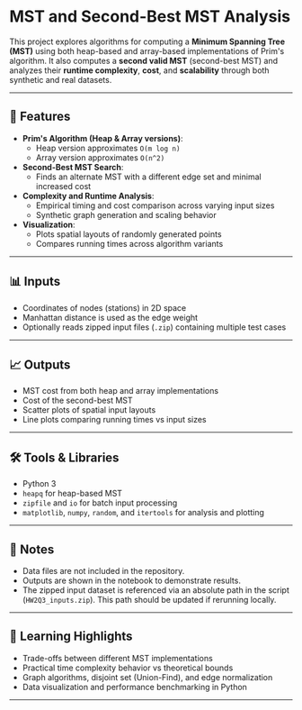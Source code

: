 # MST and Second-Best MST Analysis

This project explores algorithms for computing a **Minimum Spanning Tree (MST)** using both heap-based and array-based implementations of Prim's algorithm. It also computes a **second valid MST** (second-best MST) and analyzes their **runtime complexity**, **cost**, and **scalability** through both synthetic and real datasets.

---

## 🚀 Features

- **Prim's Algorithm (Heap & Array versions)**: 
  - Heap version approximates `O(m log n)`
  - Array version approximates `O(n^2)`
- **Second-Best MST Search**:
  - Finds an alternate MST with a different edge set and minimal increased cost
- **Complexity and Runtime Analysis**:
  - Empirical timing and cost comparison across varying input sizes
  - Synthetic graph generation and scaling behavior
- **Visualization**:
  - Plots spatial layouts of randomly generated points
  - Compares running times across algorithm variants

---

## 📊 Inputs

- Coordinates of nodes (stations) in 2D space
- Manhattan distance is used as the edge weight
- Optionally reads zipped input files (`.zip`) containing multiple test cases

---

## 📈 Outputs

- MST cost from both heap and array implementations
- Cost of the second-best MST
- Scatter plots of spatial input layouts
- Line plots comparing running times vs input sizes

---

## 🛠️ Tools & Libraries

- Python 3
- `heapq` for heap-based MST
- `zipfile` and `io` for batch input processing
- `matplotlib`, `numpy`, `random`, and `itertools` for analysis and plotting

---

## 📂 Notes

- Data files are not included in the repository.
- Outputs are shown in the notebook to demonstrate results.
- The zipped input dataset is referenced via an absolute path in the script (`HW2Q3_inputs.zip`). This path should be updated if rerunning locally.

---

## 🧠 Learning Highlights

- Trade-offs between different MST implementations
- Practical time complexity behavior vs theoretical bounds
- Graph algorithms, disjoint set (Union-Find), and edge normalization
- Data visualization and performance benchmarking in Python

---

